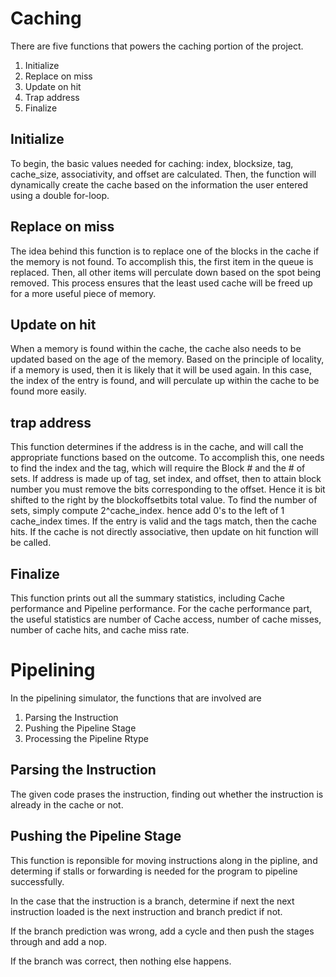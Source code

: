 # Caching
There are five functions that powers the caching portion of the project. 
1. Initialize
2. Replace on miss
3. Update on hit
4. Trap address
5. Finalize

## Initialize
To begin, the basic values needed for caching:  index, blocksize, tag, cache_size, associativity, and offset are calculated. Then, the function will dynamically create the cache based on the information the user entered using a double for-loop.

## Replace on miss
The idea behind this function is to replace one of the blocks in the cache if the memory is not found. To accomplish this, the first item in the queue is replaced. Then, all other items will perculate down based on the spot being removed. This process ensures that the least used cache will be freed up for a more useful piece of memory. 

## Update on hit
When a memory is found within the cache, the cache also needs to be updated based on the age of the memory. Based on the principle of locality, if a memory is used, then it is likely that it will be used again. In this case, the index of the entry is found, and will perculate up within the cache to be found more easily. 

## trap address
This function determines if the address is in the cache, and will call the appropriate functions based on the outcome. To accomplish this, one needs to find the index and the tag, which will require the Block # and the # of sets. If address is made up of tag, set index, and offset, then to attain block number you must remove the bits corresponding to the offset. Hence it is bit shifted to the right by the blockoffsetbits total value. To find the number of sets, simply compute 2^cache_index. hence add 0's to the left of 1 cache_index times. If the entry is valid and the tags match, then the cache hits. If the cache is not directly associative, then update on hit function will be called. 

## Finalize
This function prints out all the summary statistics, including Cache performance and Pipeline performance. For the cache performance part, the useful statistics are number of Cache access, number of cache misses, number of cache hits, and cache miss rate. 




# Pipelining

In the pipelining simulator, the functions that are involved are

1. Parsing the Instruction
2. Pushing the Pipeline Stage
3. Processing the Pipeline Rtype

## Parsing the Instruction

The given code prases the instruction, finding out whether the instruction is already in the cache or not.

## Pushing the Pipeline Stage

This function is reponsible for moving instructions along in the pipline, and determing if stalls or forwarding is needed for the program to pipeline successfully.


In the case that the instruction is a branch, determine if next the next instruction loaded is the next instruction and branch predict if not.

If the branch prediction was wrong, add a cycle and then push the stages through and add a nop.

If the branch was correct, then nothing else happens.


